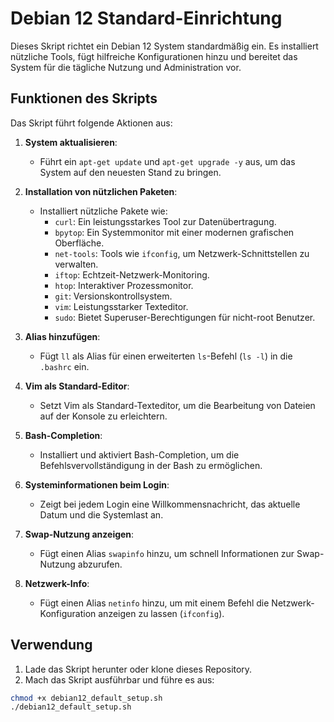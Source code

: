 # Debian 12 Standard-Einrichtung

Dieses Skript richtet ein Debian 12 System standardmäßig ein. Es installiert nützliche Tools, fügt hilfreiche Konfigurationen hinzu und bereitet das System für die tägliche Nutzung und Administration vor.

## Funktionen des Skripts

Das Skript führt folgende Aktionen aus:

1. **System aktualisieren**:
   - Führt ein `apt-get update` und `apt-get upgrade -y` aus, um das System auf den neuesten Stand zu bringen.
   
2. **Installation von nützlichen Paketen**:
   - Installiert nützliche Pakete wie:
     - `curl`: Ein leistungsstarkes Tool zur Datenübertragung.
     - `bpytop`: Ein Systemmonitor mit einer modernen grafischen Oberfläche.
     - `net-tools`: Tools wie `ifconfig`, um Netzwerk-Schnittstellen zu verwalten.
     - `iftop`: Echtzeit-Netzwerk-Monitoring.
     - `htop`: Interaktiver Prozessmonitor.
     - `git`: Versionskontrollsystem.
     - `vim`: Leistungsstarker Texteditor.
     - `sudo`: Bietet Superuser-Berechtigungen für nicht-root Benutzer.

3. **Alias hinzufügen**:
   - Fügt `ll` als Alias für einen erweiterten `ls`-Befehl (`ls -l`) in die `.bashrc` ein.

4. **Vim als Standard-Editor**:
   - Setzt Vim als Standard-Texteditor, um die Bearbeitung von Dateien auf der Konsole zu erleichtern.

5. **Bash-Completion**:
   - Installiert und aktiviert Bash-Completion, um die Befehlsvervollständigung in der Bash zu ermöglichen.

6. **Systeminformationen beim Login**:
   - Zeigt bei jedem Login eine Willkommensnachricht, das aktuelle Datum und die Systemlast an.

7. **Swap-Nutzung anzeigen**:
   - Fügt einen Alias `swapinfo` hinzu, um schnell Informationen zur Swap-Nutzung abzurufen.

8. **Netzwerk-Info**:
    - Fügt einen Alias `netinfo` hinzu, um mit einem Befehl die Netzwerk-Konfiguration anzeigen zu lassen (`ifconfig`).

## Verwendung

1. Lade das Skript herunter oder klone dieses Repository.
2. Mach das Skript ausführbar und führe es aus:

```bash
chmod +x debian12_default_setup.sh
./debian12_default_setup.sh
